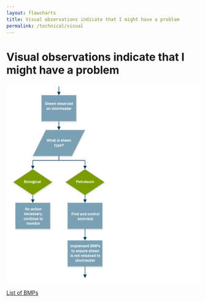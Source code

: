 ```yaml
---
layout: flowcharts
title: Visual observations indicate that I might have a problem
permalink: /technical/visual
---
```


# Visual observations indicate that I might have a problem

![Visual observations flowchart](../../assets/img/technical_flowcharts/900w/visual.png)

<div class='container-fluid'>
	<div class='row'>
		<div class='col-xs-12 col-md-3 col-md-offset-3 flowchart_link blue'>
			<a href='#'>List of BMPs</a>
		</div>
	</div>
</div>
